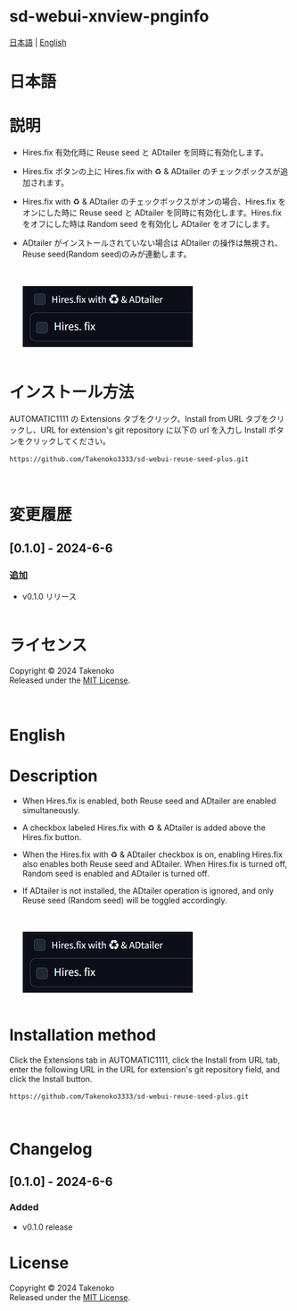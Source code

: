 # sd-webui-xnview-pnginfo

[日本語](#日本語) | [English](#english)

# 日本語

# 説明

- Hires.fix 有効化時に Reuse seed と ADtailer を同時に有効化します。
- Hires.fix ボタンの上に Hires.fix with ♻️ & ADtailer のチェックボックスが追加されます。
- Hires.fix with ♻️ & ADtailer のチェックボックスがオンの場合、Hires.fix をオンにした時に Reuse seed と ADtailer を同時に有効化します。Hires.fix をオフにした時は Random seed を有効化し ADtailer をオフにします。
- ADtailer がインストールされていない場合は ADtailer の操作は無視され、Reuse seed(Random seed)のみが連動します。

  <br><br>
  ![image](images/image.png)
  <br><br>

# インストール方法

AUTOMATIC1111 の Extensions タブをクリック、Install from URL タブをクリックし、URL for extension's git repository に以下の url を入力し Install ボタンをクリックしてください。

```
https://github.com/Takenoko3333/sd-webui-reuse-seed-plus.git
```

<br>

# 変更履歴

## [0.1.0] - 2024-6-6

### 追加

- v0.1.0 リリース
  <br><br>

# ライセンス

Copyright © 2024 Takenoko  
Released under the [MIT License](https://opensource.org/licenses/mit-license.php).
<br><br><br>

# English

# Description

- When Hires.fix is enabled, both Reuse seed and ADtailer are enabled simultaneously.
- A checkbox labeled Hires.fix with ♻️ & ADtailer is added above the Hires.fix button.
- When the Hires.fix with ♻️ & ADtailer checkbox is on, enabling Hires.fix also enables both Reuse seed and ADtailer. When Hires.fix is turned off, Random seed is enabled and ADtailer is turned off.
- If ADtailer is not installed, the ADtailer operation is ignored, and only Reuse seed (Random seed) will be toggled accordingly.

  <br><br>
  ![image](images/image.png)
  <br><br>

# Installation method

Click the Extensions tab in AUTOMATIC1111, click the Install from URL tab, enter the following URL in the URL for extension's git repository field, and click the Install button.

```
https://github.com/Takenoko3333/sd-webui-reuse-seed-plus.git
```

<br>

# Changelog

## [0.1.0] - 2024-6-6

### Added

- v0.1.0 release

# License

Copyright © 2024 Takenoko  
Released under the [MIT License](https://opensource.org/licenses/mit-license.php).
